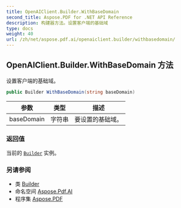 ```yaml
---
title: OpenAIClient.Builder.WithBaseDomain
second_title: Aspose.PDF for .NET API Reference
description: 构建器方法。设置客户端的基础域
type: docs
weight: 40
url: /zh/net/aspose.pdf.ai/openaiclient.builder/withbasedomain/
---
```

## OpenAIClient.Builder.WithBaseDomain 方法

设置客户端的基础域。

```csharp
public Builder WithBaseDomain(string baseDomain)
```

| 参数 | 类型 | 描述 |
| --- | --- | --- |
| baseDomain | 字符串 | 要设置的基础域。 |

### 返回值

当前的 [`Builder`](../) 实例。

### 另请参阅

* 类 [Builder](../)
* 命名空间 [Aspose.Pdf.AI](../../../aspose.pdf.ai/)
* 程序集 [Aspose.PDF](../../../)